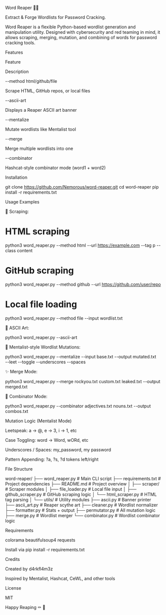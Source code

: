 Word Reaper 🧙🔪

Extract & Forge Wordlists for Password Cracking.

Word Reaper is a flexible Python-based wordlist generation and manipulation utility. Designed with cybersecurity and red teaming in mind, it allows scraping, merging, mutation, and combining of words for password cracking tools.

Features

Feature

Description

--method html/github/file

Scrape HTML, GitHub repos, or local files

--ascii-art

Displays a Reaper ASCII art banner

--mentalize

Mutate wordlists like Mentalist tool

--merge

Merge multiple wordlists into one

--combinator

Hashcat-style combinator mode (word1 + word2)

Installation

git clone https://github.com/Nemorous/word-reaper.git
cd word-reaper
pip install -r requirements.txt

Usage Examples

🔗 Scraping:

# HTML scraping
python3 word_reaper.py --method html --url https://example.com --tag p --class content

# GitHub scraping
python3 word_reaper.py --method github --url https://github.com/user/repo

# Local file loading
python3 word_reaper.py --method file --input wordlist.txt

🔪 ASCII Art:

python3 word_reaper.py --ascii-art

🧠 Mentalist-style Wordlist Mutations:

python3 word_reaper.py --mentalize --input base.txt --output mutated.txt \
  --leet --toggle --underscores --spaces

✨ Merge Mode:

python3 word_reaper.py --merge rockyou.txt custom.txt leaked.txt --output merged.txt

🤾 Combinator Mode:

python3 word_reaper.py --combinator adjectives.txt nouns.txt --output combos.txt

Mutation Logic (Mentalist Mode)

Leetspeak: a → @, e → 3, i → 1, etc

Case Toggling: word → Word, wORd, etc

Underscores / Spaces: my_password, my password

Pattern Appending: ?a, ?s, ?d tokens left/right

File Structure

word-reaper/
├── word_reaper.py         # Main CLI script
├── requirements.txt       # Project dependencies
├── README.md              # Project overview
│
├── scraper/               # Scraper modules
│   ├── file_loader.py     # Local file input
│   ├── github_scraper.py  # GitHub scraping logic
│   └── html_scraper.py    # HTML tag parsing
│
└── utils/                 # Utility modules
    ├── ascii.py           # Banner printer
    ├── ascii_art.py       # Reaper scythe art
    ├── cleaner.py         # Wordlist normalizer
    ├── formatter.py       # Stats + output
    ├── permutator.py      # All mutation logic
    ├── merge.py           # Wordlist merger
    └── combinator.py      # Wordlist combinator logic


Requirements

colorama
beautifulsoup4
requests

Install via pip install -r requirements.txt

Credits

Created by d4rkfl4m3z

Inspired by Mentalist, Hashcat, CeWL, and other tools

License

MIT

Happy Reaping ⚰️ 🪩
